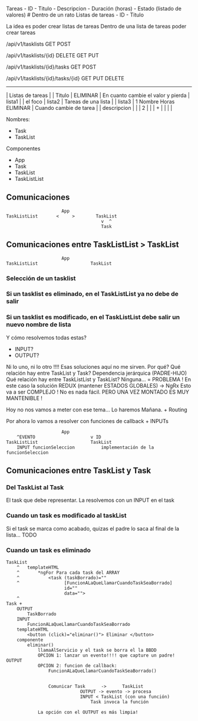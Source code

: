 Tareas
    - ID
    - Titulo
    - Descripcion
    - Duración (horas)
    - Estado (listado de valores) # Dentro de un rato
Listas de tareas
    - ID
    - Titulo

La idea es poder crear listas de tareas
Dentro de una lista de tareas poder crear tareas

/api/v1/tasklists
    GET
    POST

/api/v1/tasklists/{id}
    DELETE
    GET
    PUT

/api/v1/tasklists/{id}/tasks
    GET
    POST

/api/v1/tasklists/{id}/tasks/{id}
    GET
    PUT
    DELETE

---

| Listas de tareas   |    | Titulo       |                        ELIMINAR   | En cuanto cambie el valor y pierda
| lista1             |                                                       | el foco
| lista2             |    Tareas de una lista                                |
| lista3             |     1 Nombre              Horas            ELIMINAR   | Cuando cambie de tarea
|                    |        descripcion                                    |
|                    |     2                                                 |
|                    |     +                                                 |
|                    |                                                       |


Nombres:
- Task
- TaskList

Componentes
- App
- Task
- TaskList
- TaskListList


## Comunicaciones
                         App
    TaskListList       <     >        TaskList
                                        v  ^
                                        Task
                                        
## Comunicaciones entre TaskListList > TaskList

                         App
    TaskListList                    TaskList

### Selección de un tasklist
### Si un tasklist es eliminado, en el TaskListList ya no debe de salir
### Si un tasklist es modificado, en el TaskListList debe salir un nuevo nombre de lista

Y cómo resolvemos todas estas?
- INPUT?
- OUTPUT?

Ni lo uno, ni lo otro !!!! Esas soluciones aquí no me sirven.
Por qué?
Qué relación hay entre TaskList y Task?  Dependencia jerárquica (PADRE-HIJO)
Qué relación hay entre TaskListList y TaskList?  Ninguna... = PROBLEMA !
    En este caso la solución REDUX (mantener ESTADOS GLOBALES) -> NgRx
    Esto va a ser COMPLEJO ! No es nada fácil. PERO UNA VEZ MONTADO ES MUY MANTENIBLE !

Hoy no nos vamos a meter con ese tema... Lo haremos Mañana. + Routing

Por ahora lo vamos a resolver con funciones de callback + INPUTs

                         App
        ^EVENTO                     v ID
    TaskListList                    TaskList
        INPUT funcionSeleccion          implementación de la funcionSeleccion

## Comunicaciones entre TaskList y Task

### Del TaskList al Task

El task que debe representar.
La resolvemos con un INPUT en el task

### Cuando un task es modificado al taskList

Si el task se marca como acabado, quizas el padre lo saca al final de la lista... TODO

### Cuando un task es eliminado

    TaskList 
        ^   templateHTML
        ^       *ngFor Para cada task del ARRAY
        ^           <task (taskBorrado)=""
        ^                 [FuncionALaQueLlamarCuandoTaskSeaBorrado]
                          id="" 
                          data="">
        ^
    Task +
        OUTPUT
            TaskBorrado
        INPUT
            FuncionALaQueLlamarCuandoTaskSeaBorrado
        templateHTML
            <button (click)="eliminar()"> Eliminar </button>
        componente
            eliminar()
                llamaAlServicio y el task se borra el la BBDD
                OPCION 1: lanzar un evento!!!! que capture un padre! OUTPUT
                OPCION 2: funcion de callback: 
                    FuncionALaQueLlamarCuandoTaskSeaBorrado()


                    Comunicar Task      ->      TaskList
                                OUTPUT -> evento -> procesa        
                                INPUT < TaskList (con una función)
                                    Task invoca la función

                La opción con el OUTPUT es más limpia!